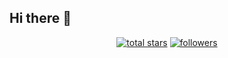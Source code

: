## Hi there 👋

<!-- Social badges section -->
<!-- Badges with custom icons - https://github.com/DenverCoder1/custom-icon-badges -->
<!-- View counter - https://github.com/DenverCoder1/Simple-View-Counter -->
<p align="center">
  <a href="https://github.com/TheSpyGod?tab=repositories&sort=stargazers">
    <img alt="total stars" title="Total stars on GitHub" src="https://custom-icon-badges.demolab.com/github/stars/TheSpyGod?color=55960c&style=for-the-badge&labelColor=488207&logo=star"/></a>
  <a href="https://github.com/TheSpyGod?tab=followers">
    <img alt="followers" title="Follow me on Github" src="https://custom-icon-badges.demolab.com/github/followers/TheSpyGod?color=236ad3&labelColor=1155ba&style=for-the-badge&logo=person-add&label=Follow&logoColor=white"/></a>
</p>


